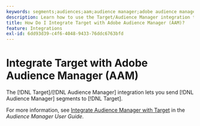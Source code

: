 ```yaml
---
keywords: segments;audiences;aam;audience manager;adobe audience manager;integrate;integration
description: Learn how to use the Target/Audience Manager integration to send Audience Manager (AAM) segments to Adobe Target.
title: How Do I Integrate Target with Adobe Audience Manager (AAM)?
feature: Integrations
exl-id: 6dd93d39-c4f6-4048-9433-76ddc6763bfd
---
```

# Integrate Target with Adobe Audience Manager (AAM)

The [!DNL Target]/[!DNL Audience Manager] integration lets you send [!DNL Audience Manager] segments to [!DNL Target].

For more information, see [Integrate Audience Manager with Target](https://experienceleague.adobe.com/docs/audience-manager/user-guide/implementation-integration-guides/integration-other-solutions/aam-target-integration.html) in the *Audience Manager User Guide*.
